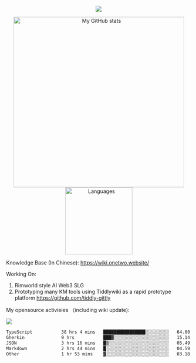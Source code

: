 <a href="https://github.com/linonetwo">
    <p align="center">
        <img src="https://github-profile-trophy.vercel.app/?username=linonetwo&column=7&theme=onedark"/>
    </p>
</a>
<a align="center" href="https://github.com/linonetwo">
  <p align="center">
    <img src="https://github-readme-stats.vercel.app/api?username=linonetwo&show_icons=true&count_private=true" alt="My GitHub stats" width="465"/>
    <img src="https://github-readme-stats.vercel.app/api/top-langs/?username=linonetwo&layout=compact&langs_count=10" alt="Languages" height="183">
  </p>
</a>

Knowledge Base (In Chinese): https://wiki.onetwo.website/

Working On: 

1. Rimworld style AI Web3 SLG
1. Prototyping many KM tools using Tiddlywiki as a rapid prototype platform https://github.com/tiddly-gittly

My opensource activieies （including wiki update):

![](https://visitor-badge.glitch.me/badge?page_id=linonetwo.linonetwo)

<!--START_SECTION:waka-->

```txt
TypeScript           38 hrs 4 mins   ████████████████░░░░░░░░░   64.00 %
Gherkin              9 hrs           ███▓░░░░░░░░░░░░░░░░░░░░░   15.14 %
JSON                 3 hrs 16 mins   █▒░░░░░░░░░░░░░░░░░░░░░░░   05.49 %
Markdown             2 hrs 44 mins   █░░░░░░░░░░░░░░░░░░░░░░░░   04.59 %
Other                1 hr 53 mins    ▓░░░░░░░░░░░░░░░░░░░░░░░░   03.18 %
```

<!--END_SECTION:waka-->

